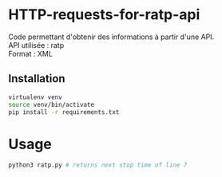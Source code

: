 # HTTP-requests-for-ratp-api

Code permettant d'obtenir des informations à partir d'une API.   
API utilisée :  ratp   
Format :  XML   

## Installation
```bash
virtualenv venv
source venv/bin/activate
pip install -r requirements.txt
```

# Usage

```python
python3 ratp.py # returns next stop time of line 7
```
